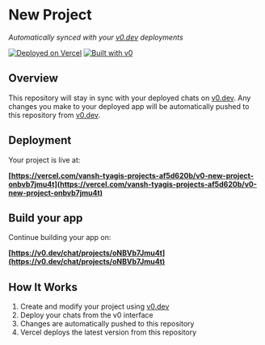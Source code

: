 # New Project

*Automatically synced with your [v0.dev](https://v0.dev) deployments*

[![Deployed on Vercel](https://img.shields.io/badge/Deployed%20on-Vercel-black?style=for-the-badge&logo=vercel)](https://vercel.com/vansh-tyagis-projects-af5d620b/v0-new-project-onbvb7jmu4t)
[![Built with v0](https://img.shields.io/badge/Built%20with-v0.dev-black?style=for-the-badge)](https://v0.dev/chat/projects/oNBVb7Jmu4t)

## Overview

This repository will stay in sync with your deployed chats on [v0.dev](https://v0.dev).
Any changes you make to your deployed app will be automatically pushed to this repository from [v0.dev](https://v0.dev).

## Deployment

Your project is live at:

**[https://vercel.com/vansh-tyagis-projects-af5d620b/v0-new-project-onbvb7jmu4t](https://vercel.com/vansh-tyagis-projects-af5d620b/v0-new-project-onbvb7jmu4t)**

## Build your app

Continue building your app on:

**[https://v0.dev/chat/projects/oNBVb7Jmu4t](https://v0.dev/chat/projects/oNBVb7Jmu4t)**

## How It Works

1. Create and modify your project using [v0.dev](https://v0.dev)
2. Deploy your chats from the v0 interface
3. Changes are automatically pushed to this repository
4. Vercel deploys the latest version from this repository